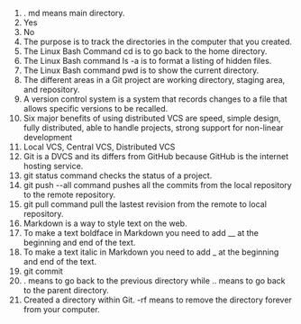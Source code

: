 1. . md means main directory.  
2. Yes 
3. No  
4. The purpose is to track the directories in the computer that you created.  
5. The Linux Bash Command cd is to go back to the home directory.  
6. The Linux Bash command ls -a is to format a listing of hidden files.  
7. The Linux Bash command pwd is to show the current directory.  
8. The different areas in a Git project are working directory, staging area, and repository.  
9. A version control system is a system that records changes to a file that allows specific versions to be recalled.  
10. Six major benefits of using distributed VCS are speed, simple design, fully distributed, able to handle projects, strong support for non-linear development 
11. Local VCS, Central VCS, Distributed VCS  
12. Git is a DVCS and its differs from GitHub because GitHub is the internet hosting service.   
13. git status command checks the status of a project.  
14. git push --all command pushes all the commits from the local repository to the remote repository.  
15. git pull command pull the lastest revision from the remote to local repository.  
16. Markdown is a way to style text on the web.  
17. To make a text boldface in Markdown you need to add __ at the beginning and end of the text.     
18. To make a text italic in Markdown you need to add _ at the beginning and end of the text.   
19. git commit 
20. . means to go back to the previous directory while .. means to go back to the parent directory.  
21. Created a directory within Git. -rf means to remove the directory forever from your computer.

